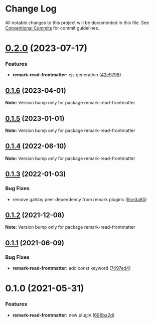 # Change Log

All notable changes to this project will be documented in this file.
See [Conventional Commits](https://conventionalcommits.org) for commit guidelines.

# [0.2.0](https://github.com/adaltas/remark-gatsby-plugins/compare/remark-read-frontmatter@0.1.6...remark-read-frontmatter@0.2.0) (2023-07-17)


### Features

* **remark-read-frontmatter:** cjs generation ([42e9798](https://github.com/adaltas/remark-gatsby-plugins/commit/42e97989f0db0dca79155be0aef3d04f41a8dc49))





## [0.1.6](https://github.com/adaltas/remark-gatsby-plugins/compare/remark-read-frontmatter@0.1.5...remark-read-frontmatter@0.1.6) (2023-04-01)

**Note:** Version bump only for package remark-read-frontmatter





## [0.1.5](https://github.com/adaltas/remark-gatsby-plugins/compare/remark-read-frontmatter@0.1.4...remark-read-frontmatter@0.1.5) (2023-01-01)

**Note:** Version bump only for package remark-read-frontmatter





## [0.1.4](https://github.com/adaltas/remark-gatsby-plugins/compare/remark-read-frontmatter@0.1.3...remark-read-frontmatter@0.1.4) (2022-06-10)

**Note:** Version bump only for package remark-read-frontmatter





## [0.1.3](https://github.com/adaltas/remark-gatsby-plugins/compare/remark-read-frontmatter@0.1.2...remark-read-frontmatter@0.1.3) (2022-01-03)


### Bug Fixes

* remove gatsby peer dependency from remark plugins ([9ce3a85](https://github.com/adaltas/remark-gatsby-plugins/commit/9ce3a8501f3b47807b9ffa44ba7e0ddcdcc7b34b))





## [0.1.2](https://github.com/adaltas/remark-gatsby-plugins/compare/remark-read-frontmatter@0.1.1...remark-read-frontmatter@0.1.2) (2021-12-08)

**Note:** Version bump only for package remark-read-frontmatter





## [0.1.1](https://github.com/adaltas/remark-gatsby-plugins/compare/remark-read-frontmatter@0.1.0...remark-read-frontmatter@0.1.1) (2021-06-09)


### Bug Fixes

* **remark-read-frontmatter:** add const keyword ([7497ed4](https://github.com/adaltas/remark-gatsby-plugins/commit/7497ed4d866932872dd6da4a4e9afb8bdaa274f0))





# 0.1.0 (2021-05-31)


### Features

* **remark-read-frontmatter:** new plugin ([696ba2d](https://github.com/adaltas/remark-gatsby-plugins/commit/696ba2d62156ae91af8f20391df53b360c69cf34))
